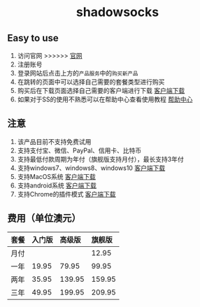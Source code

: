 ﻿<h1><p align="center">shadowsocks</p></h1>

## Easy to use
1. 访问官网 >>>>>> [官网](https://portal.shadowsocks.center/)
2. 注册账号
3. 登录网站后点击上方的`产品服务`中的`购买新产品`
4. 在跳转的页面中可以选择自己需要的套餐类型进行购买
5. 购买后在下载页面选择自己需要的客户端进行下载 [客户端下载](https://secure.shadowsocks.ch/download)
6. 如果对于SS的使用不熟悉可以在帮助中心查看使用教程 [帮助中心](https://secure.shadowsocks.ch/knowledgebase)

## 注意
1. 该产品目前不支持免费试用
2. 支持支付宝、微信、PayPal、信用卡、比特币
3. 支持最低付款周期为年付（旗舰版支持月付），最长支持3年付
4. 支持windows7、windows8、windows10 [客户端下载](https://secure.shadowsocks.ch/dl.php?type=d&id=59)
5. 支持MacOS系统 [客户端下载](https://secure.shadowsocks.ch/dl.php?type=d&id=60)
6. 支持android系统 [客户端下载](https://secure.shadowsocks.ch/dl.php?type=d&id=37)
7. 支持Chrome的插件模式 [客户端下载](https://secure.shadowsocks.ch/dl.php?type=d&id=12)

## 费用（单位澳元）

|套餐|入门版|高级版|旗舰版|
|:---|:---|:---|:---|
|月付|||12.95|
|一年|19.95|79.95|99.95|
|两年|35.95|139.95|159.95|
|三年|49.95|199.95|209.95|






